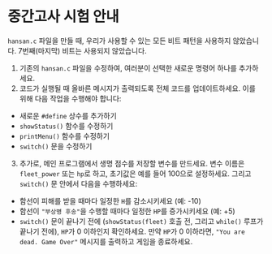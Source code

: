# 중간고사 시험 안내

`hansan.c` 파일을 만들 때, 우리가 사용할 수 있는 모든 비트 패턴을 사용하지 않았습니다. 7번째(마지막) 비트는 사용되지 않았습니다.

1. 기존의 `hansan.c` 파일을 수정하여, 여러분이 선택한 새로운 명령어 하나를 추가하세요.
2. 코드가 실행될 때 올바른 메시지가 출력되도록 전체 코드를 업데이트하세요. 이를 위해 다음 작업을 수행해야 합니다:
  - 새로운 `#define` 상수를 추가하기
  - `showStatus()` 함수를 수정하기
  - `printMenu()` 함수를 수정하기
  - `switch()` 문을 수정하기
3. 추가로, 메인 프로그램에서 생명 점수를 저장할 변수를 만드세요. 변수 이름은 `fleet_power` 또는 `hp`로 하고, 초기값은 예를 들어 100으로 설정하세요. 그리고 `switch()` 문 안에서 다음을 수행하세요:
  - 함선이 피해를 받을 때마다 일정한 `H`를 감소시키세요 (예: -10)
  - 함선이 `"부상병 후송"`을 수행할 때마다 일정한 `HP`를 증가시키세요 (예: +5)
  - `switch()` 문이 끝나기 전에 (`showStatus(fleet)` 호출 전, 그리고 `while()` 루프가 끝나기 전에), `HP`가 0 이하인지 확인하세요.
만약 `HP`가 0 이하라면, `"You are dead. Game Over"` 메시지를 출력하고 게임을 종료하세요.
